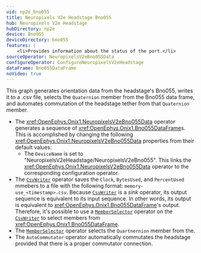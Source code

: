 ```yaml
---
uid: np2e_bno055
title: Neuropixels V2e Headstage Bno055
hub: Neuropixels V2e Headstage
hubDirectory: np2e
device: Bno055
deviceDirectory: bno055
features: |
    <li>Provides information about the status of the port.</li>
sourceOperator: NeuropixelsV2eBno055Data
configureOperator: ConfigureNeuropixelsV2eHeadstage
dataFrame: Bno055DataFrame
noVideo: true
---
```


This graph generates orientation data from the headstage's Bno055, writes it to a .csv file, selects the `Quaternion` member from the Bno055 data frame, and automates commutation of the headstage tether from that `Quaternion` member.

- The <xref:OpenEphys.Onix1.NeuropixelsV2eBno055Data> operator generates a sequence of <xref:OpenEphys.Onix1.Bno055DataFrame>s. This is accomplished by changing the following <xref:OpenEphys.Onix1.NeuropixelsV2eBno055Data> properties from their default values:
    - The `DeviceName` is set to "NeuropixelsV2eHeadstage/NeuropixelsV2eBno055". This links the <xref:OpenEphys.Onix1.NeuropixelsV2eBno055Data> operator to the corresponding configuration operator. 
- The [`CsvWriter`](https://bonsai-rx.org/docs/api/Bonsai.IO.CsvWriter.html) operator saves the `Clock`, `BytesUsed`, and `PercentUsed` mmebers to a file with the following format: `memory-use_<timestamp>.csv`. Because [`CsvWriter`](https://bonsai-rx.org/docs/api/Bonsai.IO.CsvWriter.html) is a _sink_ operator, its output sequence is equivalent to its input sequence. In other words, its output is equivalent to <xref:OpenEphys.Onix1.Bno055DataFrame>'s output. Therefore, it's possible to use a [`MemberSelector`](https://bonsai-rx.org/docs/api/Bonsai.Expressions.MemberSelectorBuilder.html) operator on the [`CsvWriter`](https://bonsai-rx.org/docs/api/Bonsai.IO.CsvWriter.html) to select members from <xref:OpenEphys.Onix1.Bno055DataFrame>.
- The [`MemberSelector`](https://bonsai-rx.org/docs/api/Bonsai.Expressions.MemberSelectorBuilder.html) operator selects the `Quartnernion` member from the.
- The `AutoCommutator` operator automatically commutates the headstage provided that there is a proper commutator connection. 
